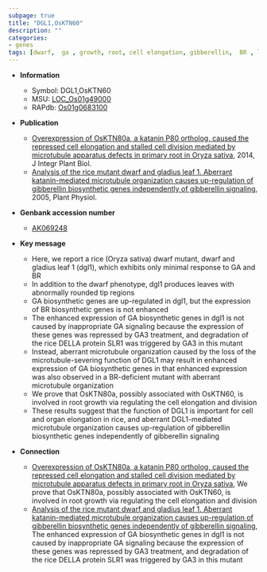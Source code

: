 ```yaml
---
subpage: true
title: "DGL1,OsKTN60"
description: ""
categories:
- genes
tags: [dwarf,  ga , growth, root, cell elongation, gibberellin,  BR , leaf]
---
```


* **Information**  
    + Symbol: DGL1,OsKTN60  
    + MSU: [LOC_Os01g49000](http://rice.plantbiology.msu.edu/cgi-bin/ORF_infopage.cgi?orf=LOC_Os01g49000)  
    + RAPdb: [Os01g0683100](http://rapdb.dna.affrc.go.jp/viewer/gbrowse_details/irgsp1?name=Os01g0683100)  

* **Publication**  
    + [Overexpression of OsKTN80a, a katanin P80 ortholog, caused the repressed cell elongation and stalled cell division mediated by microtubule apparatus defects in primary root in Oryza sativa](http://www.ncbi.nlm.nih.gov/pubmed?term=Overexpression+of+OsKTN80a,+a+katanin+P80+ortholog,+caused+the+repressed+cell+elongation+and+stalled+cell+division+mediated+by+microtubule+apparatus+defects+in+primary+root+in+Oryza+sativa%5BTitle%5D), 2014, J Integr Plant Biol.
    + [Analysis of the rice mutant dwarf and gladius leaf 1. Aberrant katanin-mediated microtubule organization causes up-regulation of gibberellin biosynthetic genes independently of gibberellin signaling](http://www.ncbi.nlm.nih.gov/pubmed?term=Analysis+of+the+rice+mutant+dwarf+and+gladius+leaf+1.+Aberrant+katanin-mediated+microtubule+organization+causes+up-regulation+of+gibberellin+biosynthetic+genes+independently+of+gibberellin+signaling%5BTitle%5D), 2005, Plant Physiol.

* **Genbank accession number**  
    + [AK069248](http://www.ncbi.nlm.nih.gov/nuccore/AK069248)

* **Key message**  
    + Here, we report a rice (Oryza sativa) dwarf mutant, dwarf and gladius leaf 1 (dgl1), which exhibits only minimal response to GA and BR
    + In addition to the dwarf phenotype, dgl1 produces leaves with abnormally rounded tip regions
    + GA biosynthetic genes are up-regulated in dgl1, but the expression of BR biosynthetic genes is not enhanced
    + The enhanced expression of GA biosynthetic genes in dgl1 is not caused by inappropriate GA signaling because the expression of these genes was repressed by GA3 treatment, and degradation of the rice DELLA protein SLR1 was triggered by GA3 in this mutant
    + Instead, aberrant microtubule organization caused by the loss of the microtubule-severing function of DGL1 may result in enhanced expression of GA biosynthetic genes in that enhanced expression was also observed in a BR-deficient mutant with aberrant microtubule organization
    + We prove that OsKTN80a, possibly associated with OsKTN60, is involved in root growth via regulating the cell elongation and division
    + These results suggest that the function of DGL1 is important for cell and organ elongation in rice, and aberrant DGL1-mediated microtubule organization causes up-regulation of gibberellin biosynthetic genes independently of gibberellin signaling

* **Connection**  
    + [Overexpression of OsKTN80a, a katanin P80 ortholog, caused the repressed cell elongation and stalled cell division mediated by microtubule apparatus defects in primary root in Oryza sativa](http://www.ncbi.nlm.nih.gov/pubmed?term=Overexpression+of+OsKTN80a,+a+katanin+P80+ortholog,+caused+the+repressed+cell+elongation+and+stalled+cell+division+mediated+by+microtubule+apparatus+defects+in+primary+root+in+Oryza+sativa%5BTitle%5D), We prove that OsKTN80a, possibly associated with OsKTN60, is involved in root growth via regulating the cell elongation and division
    + [Analysis of the rice mutant dwarf and gladius leaf 1. Aberrant katanin-mediated microtubule organization causes up-regulation of gibberellin biosynthetic genes independently of gibberellin signaling](http://www.ncbi.nlm.nih.gov/pubmed?term=Analysis+of+the+rice+mutant+dwarf+and+gladius+leaf+1.+Aberrant+katanin-mediated+microtubule+organization+causes+up-regulation+of+gibberellin+biosynthetic+genes+independently+of+gibberellin+signaling%5BTitle%5D), The enhanced expression of GA biosynthetic genes in dgl1 is not caused by inappropriate GA signaling because the expression of these genes was repressed by GA3 treatment, and degradation of the rice DELLA protein SLR1 was triggered by GA3 in this mutant



